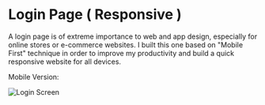 # Login Page  ( Responsive )

A login page is of extreme importance to web and app design, especially for online stores or e-commerce websites. I built this one based on "Mobile First" technique in order to improve my productivity and build a quick responsive website for all devices.

Mobile Version:

![Login Screen](https://user-images.githubusercontent.com/107801315/212044743-3a66fc6a-ccb2-4088-bcb8-5b0445c31ac7.png)
